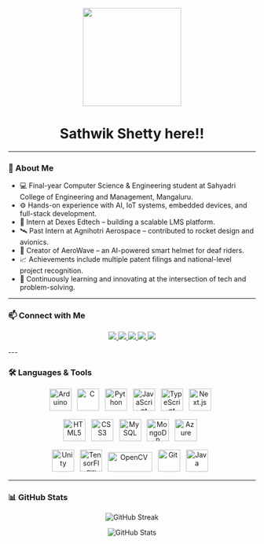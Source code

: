 <p align="center">
  <img src="https://miro.medium.com/max/2048/1*OohqW5DGh9CQS4hLY5FXzA.png" height="200"/>
</p>

<h1 align="center">Sathwik Shetty here!!</h1>

---

### 👋 About Me

- 💻 Final-year Computer Science & Engineering student at Sahyadri College of Engineering and Management, Mangaluru.  
- ⚙️ Hands-on experience with AI, IoT systems, embedded devices, and full-stack development.  
- 🚀 Intern at Dexes Edtech – building a scalable LMS platform.  
- 🛰️ Past Intern at Agnihotri Aerospace – contributed to rocket design and avionics.  
- 🛵 Creator of AeroWave – an AI-powered smart helmet for deaf riders.  
- 📈 Achievements include multiple patent filings and national-level project recognition.  
- 🌱 Continuously learning and innovating at the intersection of tech and problem-solving.  

---
### 📫 Connect with Me

<p align="center">
  <a href="mailto:sathwikshettyn0@gmail.com">
    <img src="https://img.shields.io/badge/Gmail-D14836?style=for-the-badge&logo=gmail&logoColor=white"/>
  </a>
</a>
  <a href="https://www.linkedin.com/in/sathwikshettyn/">
    <img src="https://img.shields.io/badge/LinkedIn-0A66C2?style=for-the-badge&logo=linkedin&logoColor=white"/>
  </a>
   <a href="https://github.com/sathwikshetty0">
    <img src="https://img.shields.io/badge/GitHub-333333?style=for-the-badge&logo=github&logoColor=white"/>
  </a>
  <a href="https://sathwikshetty.vercel.app">
    <img src="https://img.shields.io/badge/Portfolio-0A66C2?style=for-the-badge&logo=Portfolio&logoColor=white"/>
  </a>
 
  <a href="https://twitter.com/sathwikshettyn">
    <img src="https://img.shields.io/badge/Twitter-1DA1F2?style=for-the-badge&logo=twitter&logoColor=white"/>
  </a>
</p>
---

### 🛠️ Languages & Tools

<p align="center">
  <img src="https://cdn.jsdelivr.net/gh/devicons/devicon/icons/arduino/arduino-original.svg" title="Arduino" alt="Arduino" width="45" height="45"/>&nbsp;&nbsp;
  <img src="https://cdn.jsdelivr.net/gh/devicons/devicon/icons/c/c-original.svg" title="C" alt="C" width="45" height="45"/>&nbsp;&nbsp;
  <img src="https://cdn.jsdelivr.net/gh/devicons/devicon/icons/python/python-original.svg" title="Python" alt="Python" width="45" height="45"/>&nbsp;&nbsp;
  <img src="https://cdn.jsdelivr.net/gh/devicons/devicon/icons/javascript/javascript-original.svg" title="JavaScript" alt="JavaScript" width="45" height="45"/>&nbsp;&nbsp;
  <img src="https://cdn.jsdelivr.net/gh/devicons/devicon/icons/typescript/typescript-original.svg" title="TypeScript" alt="TypeScript" width="45" height="45"/>&nbsp;&nbsp;
  <img src="https://cdn.jsdelivr.net/gh/devicons/devicon/icons/nextjs/nextjs-original.svg" title="Next.js" alt="Next.js" width="45" height="45"/>&nbsp;&nbsp;
</p>
<p align="center">
  <img src="https://cdn.jsdelivr.net/gh/devicons/devicon/icons/html5/html5-original.svg" title="HTML5" alt="HTML5" width="45" height="45"/>&nbsp;&nbsp;
  <img src="https://cdn.jsdelivr.net/gh/devicons/devicon/icons/css3/css3-original.svg" title="CSS3" alt="CSS3" width="45" height="45"/>&nbsp;&nbsp;
  <img src="https://cdn.jsdelivr.net/gh/devicons/devicon/icons/mysql/mysql-original.svg" title="MySQL" alt="MySQL" width="45" height="45"/>&nbsp;&nbsp;
  <img src="https://cdn.jsdelivr.net/gh/devicons/devicon/icons/mongodb/mongodb-original.svg" title="MongoDB" alt="MongoDB" width="45" height="45"/>&nbsp;&nbsp;
  <img src="https://cdn.jsdelivr.net/gh/devicons/devicon/icons/azure/azure-original.svg" title="Azure" alt="Azure" width="45" height="45"/>&nbsp;&nbsp;
</p>
<p align="center">
  <img src="https://cdn.jsdelivr.net/gh/devicons/devicon/icons/unity/unity-original.svg" title="Unity" alt="Unity" width="45" height="45"/>&nbsp;&nbsp;
  <img src="https://cdn.jsdelivr.net/gh/devicons/devicon/icons/tensorflow/tensorflow-original.svg" title="TensorFlow" alt="TensorFlow" width="45" height="45"/>&nbsp;&nbsp;
  <img src="https://upload.wikimedia.org/wikipedia/commons/3/32/OpenCV_Logo_with_text_svg_version.svg" title="OpenCV" alt="OpenCV" width="90" height="40"/>&nbsp;&nbsp;
  <img src="https://cdn.jsdelivr.net/gh/devicons/devicon/icons/git/git-original.svg" title="Git" alt="Git" width="45" height="45"/>&nbsp;&nbsp;
  <img src="https://cdn.jsdelivr.net/gh/devicons/devicon/icons/java/java-original.svg" title="Java" alt="Java" width="45" height="45"/>&nbsp;&nbsp;
</p>

---

### 📊 GitHub Stats

<p align="center">
  <img src="http://github-readme-streak-stats.herokuapp.com?user=sathwikshetty0&theme=github-dark-blue&hide_border=true" alt="GitHub Streak"/>
</p>
<p align="center">
  <img src="https://github-readme-stats.vercel.app/api?username=sathwikshetty0&theme=github_dark&show_icons=true&count_private=true&hide_border=true" alt="GitHub Stats"/>
</p>
